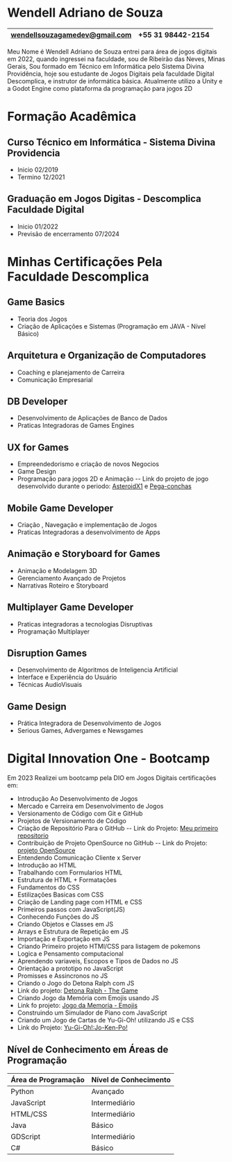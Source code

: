 # Wendell Adriano de Souza
| wendellsouzagamedev@gmail.com   | +55 31 98442-2154 |
|---------------------------------|-------------------|
   
Meu Nome  é Wendell Adriano de Souza entrei para área de jogos digitais em 2022, quando ingressei na faculdade, sou de Ribeirão das Neves,  Minas Gerais,  Sou formado em Técnico  em Informática pelo Sistema Divina Providência, hoje sou estudante de Jogos Digitais pela faculdade Digital Descomplica, e instrutor de informática básica. Atualmente utilizo a Unity e a Godot Engine como plataforma da programação para jogos 2D
# Formação Acadêmica
## Curso Técnico em Informática - Sistema Divina Providencia 
- Inicio 02/2019
- Termino 12/2021
## Graduação em Jogos Digitas - Descomplica Faculdade Digital
- Inicio 01/2022 
- Previsão de encerramento 07/2024
# Minhas Certificações Pela Faculdade Descomplica
## Game Basics
- Teoria dos Jogos
- Criação de Aplicações e Sistemas (Programação em JAVA - Nível Básico)
## Arquitetura e Organização de Computadores 
- Coaching e planejamento de Carreira 
- Comunicação Empresarial
## DB Developer 
- Desenvolvimento de Aplicações de Banco de Dados 
- Praticas Integradoras de Games Engines
## UX for Games
- Empreendedorismo e criação de novos Negocios 
- Game Design
- Programação para jogos 2D e Animação
  -- Link do projeto de jogo desenvolvido durante o periodo: [AsteroidX1](https://wendellcyberpulse.github.io/AsteroidX1/) e  [Pega-conchas](https://i.simmer.io/@WendellSouza/pega-conchas)
## Mobile Game Developer 
- Criação , Navegação e implementação de Jogos
- Praticas Integradoras a desenvolvimento de Apps
## Animação e Storyboard for Games
- Animação e Modelagem 3D
- Gerenciamento Avançado de Projetos 
- Narrativas Roteiro e Storyboard
## Multiplayer Game Developer
- Praticas integradoras a tecnologias Disruptivas
- Programação Multiplayer
## Disruption Games
- Desenvolvimento de Algoritmos de Inteligencia Artificial
- Interface e Experiência do Usuário
- Técnicas AudioVisuais
## Game Design
- Prática Integradora de Desenvolvimento de Jogos
- Serious Games, Advergames e Newsgames

# Digital Innovation One - Bootcamp 
Em 2023 Realizei um bootcamp pela DIO em Jogos Digitais certificações em:
- Introdução Ao Desenvolvimento de Jogos 
- Mercado e Carreira em Desenvolvimento de Jogos
- Versionamento de Código com Git e GitHub
- Projetos de Versionamento de Código
- Criação de Repositório Para o GitHub
-- Link do Projeto: [Meu primeiro repositorio](https://github.com/WSDevgames/reposit1 )
- Contribuição de Projeto OpenSource no GitHub
-- Link do Projeto: [projeto OpenSource](https://github.com/WSDevgames/dio-lab-open-source)
- Entendendo Comunicação Cliente x Server
- Introdução ao HTML
- Trabalhando com Formularios HTML
- Estrutura de HTML + Formatações
- Fundamentos do  CSS
- Estilizações Basicas com CSS
- Criação de Landing page com HTML e CSS
- Primeiros passos com JavaScript(JS)
- Conhecendo Funções do JS
- Criando Objetos e Classes em JS
- Arrays e Estrutura de Repetição em JS
- Importação e Exportação em JS
- Criando Primeiro projeto HTMl/CSS para listagem de pokemons
- Logica e Pensamento computacional
- Aprendendo variaveis, Escopos e Tipos de Dados no JS
- Orientação a prototipo no JavaScript
- Promisses e Assincronos no JS
- Criando o Jogo do Detona Ralph com JS
- Link do projeto: [Detona Ralph - The Game](https://wendellcyberpulse.github.io/detonaRalph-jogo/)
- Criando Jogo da Memória com Emojis usando JS
- Link fo projeto: [Jogo da Memoria - Emojis](https://wendellcyberpulse.github.io/jogo-da-memoria-emojis/)
- Construindo um Simulador de Piano com JavaScript
- Criando um Jogo de Cartas de Yu-Gi-Oh! utilizando JS e CSS
- Link do Projeto:  [Yu-Gi-Oh!:Jo-Ken-Po!](https://wendellcyberpulse.github.io/Yu-gi-Oh--JoKenPo/)

## Nível de Conhecimento em Áreas de Programação

| Área de Programação | Nível de Conhecimento |
|---------------------|-----------------------|
| Python              | Avançado              |
| JavaScript          | Intermediário         |
| HTML/CSS            | Intermediário         |
| Java                | Básico                |
| GDScript            | Intermediário         |
| C#                  | Básico                |


